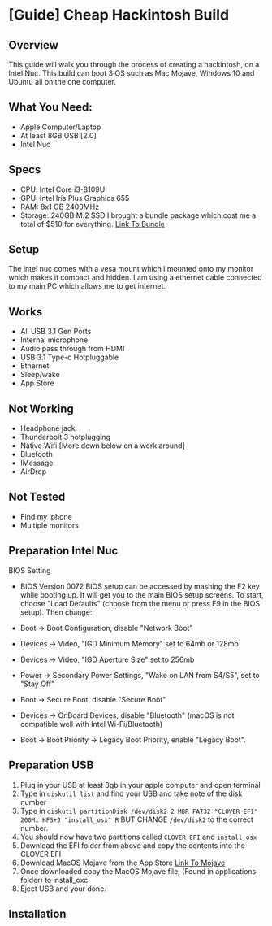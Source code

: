 # [Guide] Cheap Hackintosh Build
## Overview
This guide will walk you through the process of creating a hackintosh, on a Intel Nuc. This build can boot 3 OS such as Mac Mojave, Windows 10 and Ubuntu all on the one computer.

## What You Need:
- Apple Computer/Laptop
- At least 8GB USB [2.0]
- Intel Nuc


## Specs
- CPU: Intel Core i3-8109U
- GPU: Intel Iris Plus Graphics 655
- RAM: 8x1 GB 2400MHz
- Storage: 240GB M.2 SSD
I brought a bundle package which cost me a total of $510 for everything.  [Link To Bundle](https://www.ple.com.au/Products/634228/Intel-i3-NUC-Bean-Canyon-Super-Starter-Bundle)

## Setup
The intel nuc comes with a vesa mount which i mounted onto my monitor which makes it compact and hidden. I am using a ethernet cable connected to my main PC which allows me to get internet.

## Works
- All USB 3.1 Gen Ports
- Internal microphone
- Audio pass through from HDMI
- USB 3.1 Type-c Hotpluggable
- Ethernet 
- Sleep/wake
- App Store

## Not Working
- Headphone jack
- Thunderbolt 3 hotplugging
- Native Wifi [More down below on a work around]
- Bluetooth
- IMessage
- AirDrop

## Not Tested
- Find my iphone
- Multiple monitors

## Preparation Intel Nuc
BIOS Setting
- BIOS Version 0072
BIOS setup can be accessed by mashing the F2 key while booting up. It will get you to the main BIOS setup screens. To start, choose "Load Defaults" (choose from the menu or press F9 in the BIOS setup).
Then change:

- Boot -> Boot Configuration, disable "Network Boot"
- Devices -> Video, "IGD Minimum Memory" set to 64mb or 128mb
- Devices -> Video, "IGD Aperture Size" set to 256mb
- Power -> Secondary Power Settings, "Wake on LAN from S4/S5", set to "Stay Off"
- Boot -> Secure Boot, disable "Secure Boot"
- Devices -> OnBoard Devices, disable "Bluetooth" (macOS is not compatible well with Intel Wi-Fi/Bluetooth)
- Boot -> Boot Priority -> Legacy Boot Priority, enable "Legacy Boot".

## Preparation USB
1) Plug in your USB at least 8gb in your apple computer and open terminal
2) Type in `diskutil list` and find your USB and take note of the disk number
3) Type in `diskutil partitionDisk /dev/disk2 2 MBR FAT32 "CLOVER EFI" 200Mi HFS+J "install_osx" R` BUT CHANGE `/dev/disk2` to the correct number.
5) You should now have two partitions called `CLOVER EFI` and `install_osx`
6) Download the EFI folder from above and copy the contents into the CLOVER EFI
7) Download MacOS Mojave from the App Store [Link To Mojave](https://apps.apple.com/us/app/macos-mojave/id1398502828?ls=1&mt=12)
8) Once downloaded copy the MacOS Mojave file, (Found in applications folder) to install_oxc
9) Eject USB and your done.

## Installation

